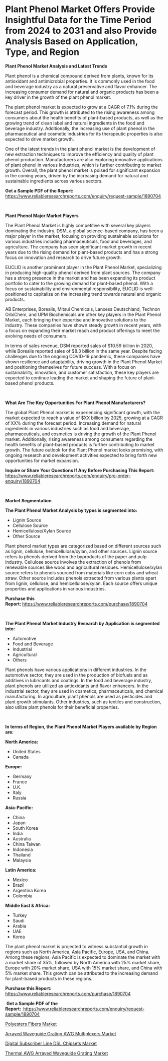 <p><h1>Plant Phenol Market Offers Provide Insightful Data for the Time Period from 2024 to 2031 and also Provide Analysis Based on Application, Type, and Region</h1></p><p><strong>Plant Phenol Market Analysis and Latest Trends</strong></p>
<p><p>Plant phenol is a chemical compound derived from plants, known for its antioxidant and antimicrobial properties. It is commonly used in the food and beverage industry as a natural preservative and flavor enhancer. The increasing consumer demand for natural and organic products has been a key driver in the growth of the plant phenol market.</p><p>The plant phenol market is expected to grow at a CAGR of 7.1% during the forecast period. This growth is attributed to the rising awareness among consumers about the health benefits of plant-based products, as well as the growing trend of clean label and natural ingredients in the food and beverage industry. Additionally, the increasing use of plant phenol in the pharmaceutical and cosmetic industries for its therapeutic properties is also expected to drive market growth.</p><p>One of the latest trends in the plant phenol market is the development of new extraction techniques to improve the efficiency and quality of plant phenol production. Manufacturers are also exploring innovative applications of plant phenol in various industries, which is further contributing to market growth. Overall, the plant phenol market is poised for significant expansion in the coming years, driven by the increasing demand for natural and sustainable ingredients across various sectors.</p></p>
<p><strong>Get a Sample PDF of the Report:&nbsp;</strong> <a href="https://www.reliableresearchreports.com/enquiry/request-sample/1890704">https://www.reliableresearchreports.com/enquiry/request-sample/1890704</a></p>
<p>&nbsp;</p>
<p><strong>Plant Phenol Major Market Players</strong></p>
<p><p>The Plant Phenol Market is highly competitive with several key players dominating the industry. DSM, a global science-based company, has been a major player in the market, focusing on providing sustainable solutions for various industries including pharmaceuticals, food and beverages, and agriculture. The company has seen significant market growth in recent years due to the rising demand for plant-based products and has a strong focus on innovation and research to drive future growth.</p><p>EUCLID is another prominent player in the Plant Phenol Market, specializing in producing high-quality phenol derived from plant sources. The company has a strong presence in the market and has been expanding its product portfolio to cater to the growing demand for plant-based phenol. With a focus on sustainability and environmental responsibility, EUCLID is well-positioned to capitalize on the increasing trend towards natural and organic products.</p><p>AB Enterprises, Borealis, Mitsui Chemicals, Lanxess Deutschland, Technon OrbiChem, and UPM Biochemicals are other key players in the Plant Phenol Market, each bringing their expertise and innovative solutions to the industry. These companies have shown steady growth in recent years, with a focus on expanding their market reach and product offerings to meet the evolving needs of consumers.</p><p>In terms of sales revenue, DSM reported sales of $10.59 billion in 2020, while Borealis reported sales of $8.3 billion in the same year. Despite facing challenges due to the ongoing COVID-19 pandemic, these companies have shown resilience and adaptability, driving growth in the Plant Phenol Market and positioning themselves for future success. With a focus on sustainability, innovation, and customer satisfaction, these key players are expected to continue leading the market and shaping the future of plant-based phenol products.</p></p>
<p>&nbsp;</p>
<p><strong>What Are The Key Opportunities For Plant Phenol Manufacturers?</strong></p>
<p><p>The global Plant Phenol market is experiencing significant growth, with the market expected to reach a value of $XX billion by 2025, growing at a CAGR of XX% during the forecast period. Increasing demand for natural ingredients in various industries such as food and beverage, pharmaceuticals, and cosmetics is driving the growth of the Plant Phenol market. Additionally, rising awareness among consumers regarding the health benefits of plant-based products is further contributing to market growth. The future outlook for the Plant Phenol market looks promising, with ongoing research and development activities expected to bring forth new opportunities for market expansion.</p></p>
<p><strong>Inquire or Share Your Questions If Any Before Purchasing This Report:</strong> <a href="https://www.reliableresearchreports.com/enquiry/pre-order-enquiry/1890704">https://www.reliableresearchreports.com/enquiry/pre-order-enquiry/1890704</a></p>
<p>&nbsp;</p>
<p><strong>Market Segmentation</strong></p>
<p><strong>The Plant Phenol Market Analysis by types is segmented into:</strong></p>
<p><ul><li>Lignin Source</li><li>Cellulose Source</li><li>Hemicellulose/Xylan Source</li><li>Other Source</li></ul></p>
<p><p>Plant phenol market types are categorized based on different sources such as lignin, cellulose, hemicellulose/xylan, and other sources. Lignin source refers to phenols derived from the byproducts of the paper and pulp industry. Cellulose source involves the extraction of phenols from renewable sources like wood and agricultural residues. Hemicellulose/xylan source refers to phenols sourced from materials like corn cobs and wheat straw. Other source includes phenols extracted from various plants apart from lignin, cellulose, and hemicellulose/xylan. Each source offers unique properties and applications in various industries.</p></p>
<p><strong>Purchase this Report:&nbsp;</strong><a href="https://www.reliableresearchreports.com/purchase/1890704">https://www.reliableresearchreports.com/purchase/1890704</a></p>
<p>&nbsp;</p>
<p><strong>The Plant Phenol Market Industry Research by Application is segmented into:</strong></p>
<p><ul><li>Automotive</li><li>Food and Beverage</li><li>Industrial</li><li>Agricultural</li><li>Others</li></ul></p>
<p><p>Plant phenols have various applications in different industries. In the automotive sector, they are used in the production of biofuels and as additives in lubricants and coatings. In the food and beverage industry, plant phenols are utilized as antioxidants and flavor enhancers. In the industrial sector, they are used in cosmetics, pharmaceuticals, and chemical manufacturing. In agriculture, plant phenols are used as pesticides and plant growth stimulants. Other industries, such as textiles and construction, also utilize plant phenols for their beneficial properties.</p></p>
<p>&nbsp;</p>
<p><strong>In terms of Region, the Plant Phenol Market Players available by Region are:</strong></p>
<p>
    <p> <strong> North America: </strong>
        <ul>
            <li>United States</li>
            <li>Canada</li>
        </ul>
        </p> 
    <p> <strong> Europe: </strong>
        <ul>
            <li>Germany</li>
            <li>France</li>
            <li>U.K.</li>
            <li>Italy</li>
            <li>Russia</li>
        </ul>
        </p> 
    <p> <strong> Asia-Pacific: </strong>
        <ul>
            <li>China</li>
            <li>Japan</li>
            <li>South Korea</li>
            <li>India</li>
            <li>Australia</li>
            <li>China Taiwan</li>
            <li>Indonesia</li>
            <li>Thailand</li>
            <li>Malaysia</li>
        </ul>
        </p> 
    <p> <strong> Latin America: </strong>
        <ul>
            <li>Mexico</li>
            <li>Brazil</li>
            <li>Argentina Korea</li>
            <li>Colombia</li>
        </ul>
        </p> 
    <p> <strong> Middle East & Africa: </strong>
        <ul>
            <li>Turkey</li>
            <li>Saudi</li>
            <li>Arabia</li>
            <li>UAE</li>
            <li>Korea</li>
        </ul>
    </p>
    </p>
<p><p>The plant phenol market is projected to witness substantial growth in regions such as North America, Asia Pacific, Europe, USA, and China. Among these regions, Asia Pacific is expected to dominate the market with a market share of 35%, followed by North America with 25% market share, Europe with 20% market share, USA with 15% market share, and China with 5% market share. This growth can be attributed to the increasing demand for plant-based products in these regions.</p></p>
<p><strong>Purchase this Report: </strong><a href="https://www.reliableresearchreports.com/purchase/1890704">https://www.reliableresearchreports.com/purchase/1890704</a></p>
<p>&nbsp;<strong>Get a Sample PDF of the Report:&nbsp;&nbsp;</strong><a href="https://www.reliableresearchreports.com/enquiry/request-sample/1890704">https://www.reliableresearchreports.com/enquiry/request-sample/1890704</a></p>
<p><strong></strong></p>
<p><p><a href="https://cute-banjo-8ca.notion.site/Polyesters-Fibers-Market-A-Comprehensive-Report-of-its-Market-Share-Growth-Trends-2024-2031-7ba2c0c0deea4728953316170b069be6">Polyesters Fibers Market</a></p><p><a href="https://view.publitas.com/reportprime-1/arrayed-waveguide-grating-awg-multiplexers-market-size-and-examines-its-market-scope-with-a-primary-focus-on-growth-opportunities-and-forecasted-trends-spanning-from-2024-to-2031/">Arrayed Waveguide Grating AWG Multiplexers Market</a></p><p><a href="https://view.publitas.com/reportprime-1/digital-subscriber-line-dsl-chipsets-market-analysis-and-market-size-global-industry-overview-market-segmentation-and-forecast-2024-to-2031/">Digital Subscriber Line DSL Chipsets Market</a></p><p><a href="https://view.publitas.com/reportprime-1/thermal-awg-arrayed-waveguide-grating-market-size-reflecting-a-forecast-till-2031-market-by-type-by-application-and-by-geography/">Thermal AWG Arrayed Waveguide Grating Market</a></p></p>